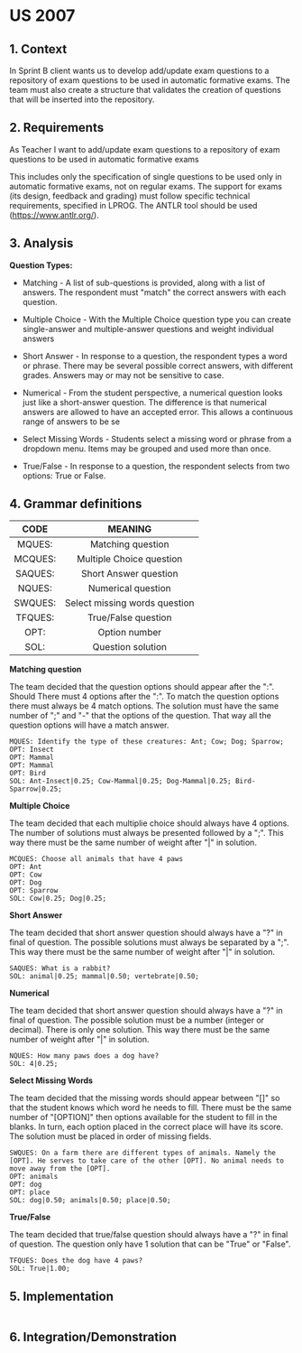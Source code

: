 # US 2007

## 1. Context

In Sprint B client wants us to develop add/update exam questions to a repository of exam questions to be used in automatic formative exams. The team must also create a structure that validates the creation of questions that will be inserted into the repository.

## 2. Requirements

As Teacher I want to add/update exam questions to a repository of exam questions to be used in automatic formative exams

This includes only the specification of single questions to be used only in automatic formative exams, not on regular exams.
The support for exams (its design, feedback and grading) must follow specific technical requirements, specified in LPROG. 
The ANTLR tool should be used (https://www.antlr.org/).

## 3. Analysis

**Question Types:**

* Matching - A list of sub-questions is provided, along with a list of answers. The respondent must "match" the correct answers with each question.

* Multiple Choice - With the Multiple Choice question type you can create single-answer and multiple-answer questions and weight individual answers

* Short Answer - In response to a question, the respondent types a word or phrase. There
may be several possible correct answers, with different grades. Answers may or may not
be sensitive to case.

* Numerical - From the student perspective, a numerical question looks just like a short-answer question. The difference is that numerical answers are allowed to have an accepted error. This allows a continuous range of answers to be se

* Select Missing Words - Students select a missing word or phrase from a dropdown
menu. Items may be grouped and used more than once.

* True/False - In response to a question, the respondent selects from two options: True
or False.


## 4. Grammar definitions

|     CODE    |      MEANING       |
|:-----------:|:------------------:|
|  MQUES:     | Matching question  |
|  MCQUES:    | Multiple Choice question  |
|  SAQUES:    | Short Answer question  |
|  NQUES:     | Numerical question  |
|  SWQUES:    | Select missing words question  |
|  TFQUES:    | True/False question  |
|  OPT:    | Option number      |
|  SOL:       | Question solution  |

**Matching question**

The team decided that the question options should appear after the ":".
Should There must 4 options after the ":". To match the question options there must always be 4 match options.
The solution must have the same number of ";" and "-" that the options of the question. That way all the question options will have a match answer.

    MQUES: Identify the type of these creatures: Ant; Cow; Dog; Sparrow;
    OPT: Insect
    OPT: Mammal
    OPT: Mammal
    OPT: Bird
    SOL: Ant-Insect|0.25; Cow-Mammal|0.25; Dog-Mammal|0.25; Bird-Sparrow|0.25;

**Multiple Choice**

The team decided that each multiplie choice should always have 4 options. The number of solutions must always be presented followed by a ";". This way there must be the same number of weight after "|" in solution.

    MCQUES: Choose all animals that have 4 paws
    OPT: Ant
    OPT: Cow
    OPT: Dog
    OPT: Sparrow
    SOL: Cow|0.25; Dog|0.25;

**Short Answer**

The team decided that short answer question should always have a "?" in final of question. The possible solutions must always be separated by a ";". This way there must be the same number of weight after "|" in solution.

    SAQUES: What is a rabbit?
    SOL: animal|0.25; mammal|0.50; vertebrate|0.50;

**Numerical**

The team decided that short answer question should always have a "?" in final of question. The possible solution must be a number (integer or decimal). There is only one solution. This way there must be the same number of weight after "|" in solution.

    NQUES: How many paws does a dog have?
    SOL: 4|0.25;

**Select Missing Words**

The team decided that the missing words should appear between "[]" so that the student knows which word he needs to fill. There must be the same number of "[OPTION]" then options available for the student to fill in the blanks. In turn, each option placed in the correct place will have its score. The solution must be placed in order of missing fields.

    SWQUES: On a farm there are different types of animals. Namely the [OPT]. He serves to take care of the other [OPT]. No animal needs to move away from the [OPT].
    OPT: animals
    OPT: dog
    OPT: place
    SOL: dog|0.50; animals|0.50; place|0.50;

**True/False**

The team decided that true/false question should always have a "?" in final of question. The question only have 1 solution that can be "True" or "False".

    TFQUES: Does the dog have 4 paws?
    SOL: True|1.00;
    

## 5. Implementation


```java

````



## 6. Integration/Demonstration


```txt

```